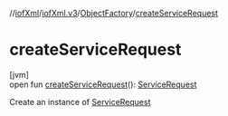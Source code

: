 //[iofXml](../../../index.md)/[iofXml.v3](../index.md)/[ObjectFactory](index.md)/[createServiceRequest](create-service-request.md)

# createServiceRequest

[jvm]\
open fun [createServiceRequest](create-service-request.md)(): [ServiceRequest](../-service-request/index.md)

Create an instance of [ServiceRequest](../-service-request/index.md)
